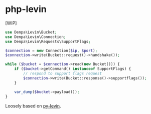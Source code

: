 # php-levin
[WIP]

```php
use Denpa\Levin\Bucket;
use Denpa\Levin\Connection;
use Denpa\Levin\Requests\SupportFlags;

$connection = new Connection($ip, $port);
$connection->write(Bucket::request()->handshake());

while ($bucket = $connection->read(new Bucket())) {
    if ($bucket->getCommand() instanceof SupportFlags) {
        // respond to support flags request
        $connection->write(Bucket::response()->supportflags());
    }

    var_dump($bucket->payload());
}
```

Loosely based on [py-levin](https://github.com/xmrdsc/py-levin).
